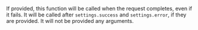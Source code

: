 If provided, this function will be called when the request completes, even if it fails. It will be called after `settings.success` and `settings.error`, if they are provided. It will not be provided any arguments.
